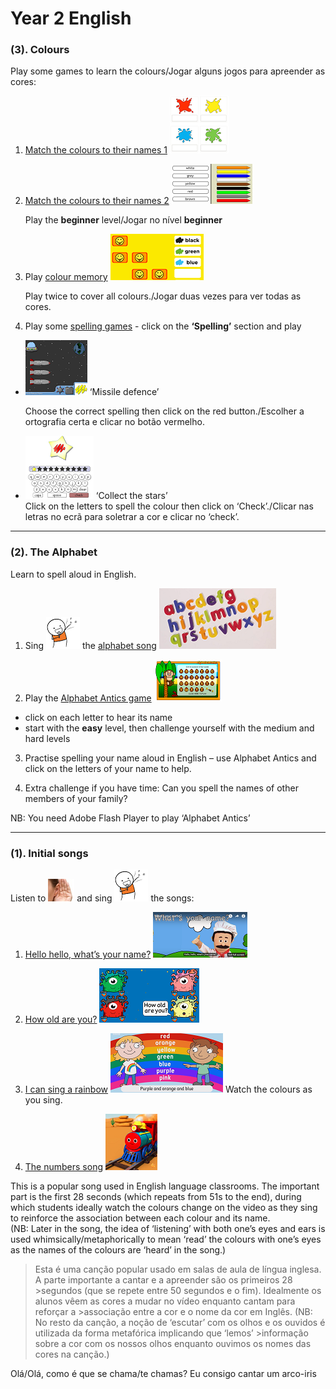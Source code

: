 # Year 2 English

### (3). Colours

Play some games to learn the colours/Jogar alguns jogos para apreender as cores: 
1. [Match the colours to their names 1](https://learnenglishkids.britishcouncil.org/en/word-games/colours) ![bcol](/images/bcol.PNG)

2. [Match the colours to their names 2](https://englishflashgames.blogspot.pt/2008/05/colours-game.html) ![ccol](/images/ccol.PNG)  

   Play the **beginner** level/Jogar no nível **beginner**

3. Play [colour memory](https://www.eslgamesplus.com/colors-vocabulary-esl-memory-game/) ![cmem](/images/cmem.PNG)  

   Play twice to cover all colours./Jogar duas vezes para ver todas as cores.

4. Play some [spelling games](http://www.mes-games.com/colors.php) - click on the **‘Spelling’** section and play 
* ![mdef](/images/mdef.PNG) ‘Missile defence’  

   Choose the correct spelling then click on the red button./Escolher a ortografia certa e clicar no botão vermelho. 

* ![star](/images/star.PNG) ‘Collect the stars’  
   Click on the letters to spell the colour then click on ‘Check’./Clicar nas letras no ecrã para soletrar a cor e clicar no ‘check’.

***

### (2). The Alphabet

Learn to spell aloud in English. 

1. Sing ![sing](/images/sing.png) the [alphabet song](https://www.youtube.com/watch?v=Y88p4V_BCEU) ![alph](/images/alph.png)

2. Play the [Alphabet Antics game](http://learnenglishkids.britishcouncil.org/en/games/alphabet-antics) ![aant](/images/aant.PNG)
* click on each letter to hear its name
* start with the **easy** level, then challenge yourself with the medium and hard levels

3. Practise spelling your name aloud in English – use Alphabet Antics and click on the letters of your name to help.

4. Extra challenge if you have time: Can you spell the names of other members of your family?

NB: You need Adobe Flash Player to play ‘Alphabet Antics’

***

### (1). Initial songs

Listen to ![listen](/images/listen.png) and sing ![sing](/images/sing.png) the songs:

1. [Hello hello, what’s your name?](https://www.youtube.com/watch?v=Uv1JkBL5728) ![wyn](/images/wyn1.png)

2. [How old are you?](https://www.youtube.com/watch?v=x2cI4ZgsYU4) ![hoay](/images/hoay.PNG)

3. [I can sing a rainbow](https://www.youtube.com/watch?v=rNFW5JK4-rk) ![sar1](/images/sar1.png) Watch the colours as you sing.

4. [The numbers song](https://www.youtube.com/watch?v=Exa-FZ1CksI) ![numb](/images/numb.PNG)

This is a popular song used in English language classrooms. The important part is the first 28 seconds (which repeats from 51s to the end), during which students ideally watch the colours change on the video as they sing to reinforce the association between each colour and its name.  
(NB: Later in the song, the idea of ‘listening’ with both one’s eyes and ears is used whimsically/metaphorically to mean ‘read’ the colours with one’s eyes as the names of the colours are ‘heard’ in the song.)

>Esta é uma canção popular usado em salas de aula de língua inglesa. A parte importante a cantar e a apreender são os primeiros 28 >segundos (que se repete entre 50 segundos e o fim). Idealmente os alunos vêem as cores a mudar no vídeo enquanto cantam para reforçar a >associação entre a cor e o nome da cor em Inglês. 
>(NB: No resto da canção, a noção de ‘escutar’ com os olhos e os ouvidos é utilizada da forma metafórica implicando que ‘lemos’ >informação sobre a cor com os nossos olhos enquanto ouvimos os nomes das cores na canção.)


Olá/Olá, como é que se chama/te chamas?
Eu consigo cantar um arco-iris

